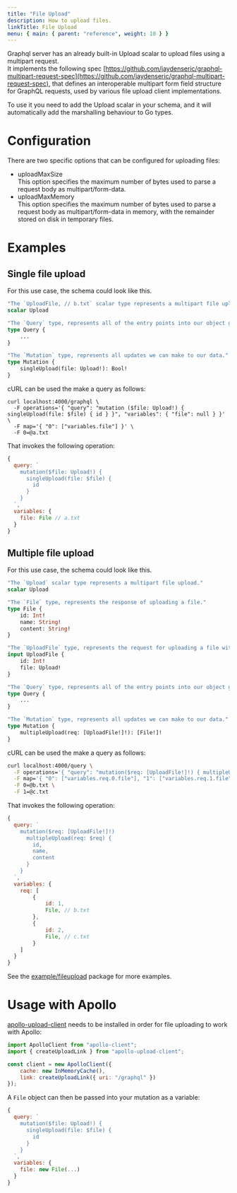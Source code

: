 ```yaml
---
title: "File Upload"
description: How to upload files.
linkTitle: File Upload
menu: { main: { parent: "reference", weight: 10 } }
---
```


Graphql server has an already built-in Upload scalar to upload files using a multipart request. \
It implements the following spec [https://github.com/jaydenseric/graphql-multipart-request-spec](https://github.com/jaydenseric/graphql-multipart-request-spec),
that defines an interoperable multipart form field structure for GraphQL requests, used by
various file upload client implementations.

To use it you need to add the Upload scalar in your schema, and it will automatically add the
marshalling behaviour to Go types.

# Configuration

There are two specific options that can be configured for uploading files:

- uploadMaxSize \
  This option specifies the maximum number of bytes used to parse a request body as multipart/form-data.
- uploadMaxMemory \
  This option specifies the maximum number of bytes used to parse a request body as
  multipart/form-data in memory, with the remainder stored on disk in temporary files.

# Examples

## Single file upload

For this use case, the schema could look like this.

```graphql
"The `UploadFile, // b.txt` scalar type represents a multipart file upload."
scalar Upload

"The `Query` type, represents all of the entry points into our object graph."
type Query {
    ...
}

"The `Mutation` type, represents all updates we can make to our data."
type Mutation {
    singleUpload(file: Upload!): Bool!
}
```

cURL can be used the make a query as follows:

```
curl localhost:4000/graphql \
  -F operations='{ "query": "mutation ($file: Upload!) { singleUpload(file: $file) { id } }", "variables": { "file": null } }' \
  -F map='{ "0": ["variables.file"] }' \
  -F 0=@a.txt
```

That invokes the following operation:

```javascript
{
  query: `
    mutation($file: Upload!) {
      singleUpload(file: $file) {
        id
      }
    }
  `,
  variables: {
    file: File // a.txt
  }
}
```

## Multiple file upload

For this use case, the schema could look like this.

```graphql
"The `Upload` scalar type represents a multipart file upload."
scalar Upload

"The `File` type, represents the response of uploading a file."
type File {
    id: Int!
    name: String!
    content: String!
}

"The `UploadFile` type, represents the request for uploading a file with a certain payload."
input UploadFile {
    id: Int!
    file: Upload!
}

"The `Query` type, represents all of the entry points into our object graph."
type Query {
    ...
}

"The `Mutation` type, represents all updates we can make to our data."
type Mutation {
    multipleUpload(req: [UploadFile!]!): [File!]!
}

```

cURL can be used the make a query as follows:

```bash
curl localhost:4000/query \
  -F operations='{ "query": "mutation($req: [UploadFile!]!) { multipleUpload(req: $req) { id, name, content } }", "variables": { "req": [ { "id": 1, "file": null }, { "id": 2, "file": null } ] } }' \
  -F map='{ "0": ["variables.req.0.file"], "1": ["variables.req.1.file"] }' \
  -F 0=@b.txt \
  -F 1=@c.txt
```

That invokes the following operation:

```javascript
{
  query: `
    mutation($req: [UploadFile!]!)
      multipleUpload(req: $req) {
        id,
        name,
        content
      }
    }
  `,
  variables: {
    req: [
        {
            id: 1,
            File, // b.txt
        },
        {
            id: 2,
            File, // c.txt
        }
    ]
  }
}
```

See the [example/fileupload](https://github.com/arsmn/fastgql/tree/master/example/fileupload) package for more examples.

# Usage with Apollo

[apollo-upload-client](https://github.com/jaydenseric/apollo-upload-client) needs to be installed in order for file uploading to work with Apollo:

```javascript
import ApolloClient from "apollo-client";
import { createUploadLink } from "apollo-upload-client";

const client = new ApolloClient({
	cache: new InMemoryCache(),
	link: createUploadLink({ uri: "/graphql" })
});
```

A `File` object can then be passed into your mutation as a variable:

```javascript
{
  query: `
    mutation($file: Upload!) {
      singleUpload(file: $file) {
        id
      }
    }
  `,
  variables: {
    file: new File(...)
  }
}
```
